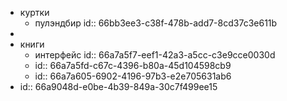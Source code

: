 - куртки
	- пулэндбир
	  id:: 66bb3ee3-c38f-478b-add7-8cd37c3e611b
-
- книги
	- интерфейс
	  id:: 66a7a5f7-eef1-42a3-a5cc-c3e9cce0030d
	- id:: 66a7a5fd-c67c-4396-b80a-45d104598cb9
	- id:: 66a7a605-6902-4196-97b3-e2e705631ab6
- id:: 66a9048d-e0be-4b39-849a-30c7f499ee15